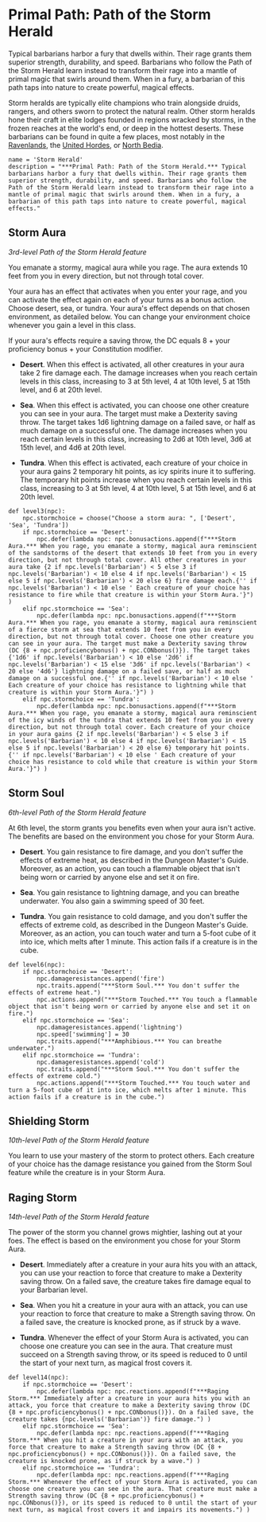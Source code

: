# Primal Path: Path of the Storm Herald
Typical barbarians harbor a fury that dwells within. Their rage grants them superior strength, durability, and speed. Barbarians who follow the Path of the Storm Herald learn instead to transform their rage into a mantle of primal magic that swirls around them. When in a fury, a barbarian of this path taps into nature to create powerful, magical effects.

Storm heralds are typically elite champions who train alongside druids, rangers, and others sworn to protect the natural realm. Other storm heralds hone their craft in elite lodges founded in regions wracked by storms, in the frozen reaches at the world's end, or deep in the hottest deserts. These barbarians can be found in quite a few places, most notably in the [Ravenlands](../../Geography/Ravenlands.md), the [United Hordes](../../Nations/Tragekia.md), or [North Bedia](../../Nations/Bedia.md).

```
name = 'Storm Herald'
description = "***Primal Path: Path of the Storm Herald.*** Typical barbarians harbor a fury that dwells within. Their rage grants them superior strength, durability, and speed. Barbarians who follow the Path of the Storm Herald learn instead to transform their rage into a mantle of primal magic that swirls around them. When in a fury, a barbarian of this path taps into nature to create powerful, magical effects."
```

## Storm Aura
*3rd-level Path of the Storm Herald feature*

You emanate a stormy, magical aura while you rage. The aura extends 10 feet from you in every direction, but not through total cover.

Your aura has an effect that activates when you enter your rage, and you can activate the effect again on each of your turns as a bonus action. Choose desert, sea, or tundra. Your aura's effect depends on that chosen environment, as detailed below. You can change your environment choice whenever you gain a level in this class.

If your aura's effects require a saving throw, the DC equals 8 + your proficiency bonus + your Constitution modifier.

* **Desert**. When this effect is activated, all other creatures in your aura take 2 fire damage each. The damage increases when you reach certain levels in this class, increasing to 3 at 5th level, 4 at 10th level, 5 at 15th level, and 6 at 20th level.

* **Sea**. When this effect is activated, you can choose one other creature you can see in your aura. The target must make a Dexterity saving throw. The target takes 1d6 lightning damage on a failed save, or half as much damage on a successful one. The damage increases when you reach certain levels in this class, increasing to 2d6 at 10th level, 3d6 at 15th level, and 4d6 at 20th level.

* **Tundra**. When this effect is activated, each creature of your choice in your aura gains 2 temporary hit points, as icy spirits inure it to suffering. The temporary hit points increase when you reach certain levels in this class, increasing to 3 at 5th level, 4 at 10th level, 5 at 15th level, and 6 at 20th level.

```
def level3(npc):
    npc.stormchoice = choose("Choose a storm aura: ", ['Desert', 'Sea', 'Tundra'])
    if npc.stormchoice == 'Desert':
        npc.defer(lambda npc: npc.bonusactions.append(f"***Storm Aura.*** When you rage, you emanate a stormy, magical aura reminscient of the sandstorms of the desert that extends 10 feet from you in every direction, but not through total cover. All other creatures in your aura take {2 if npc.levels('Barbarian') < 5 else 3 if npc.levels('Barbarian') < 10 else 4 if npc.levels('Barbarian') < 15 else 5 if npc.levels('Barbarian') < 20 else 6} fire damage each.{'' if npc.levels('Barbarian') < 10 else ' Each creature of your choice has resistance to fire while that creature is within your Storm Aura.'}") )
    elif npc.stormchoice == 'Sea':
        npc.defer(lambda npc: npc.bonusactions.append(f"***Storm Aura.*** When you rage, you emanate a stormy, magical aura reminscient of a fierce storm at sea that extends 10 feet from you in every direction, but not through total cover. Choose one other creature you can see in your aura. The target must make a Dexterity saving throw (DC {8 + npc.proficiencybonus() + npc.CONbonus()}). The target takes {'1d6' if npc.levels('Barbarian') < 10 else '2d6' if npc.levels('Barbarian') < 15 else '3d6' if npc.levels('Barbarian') < 20 else '4d6'} lightning damage on a failed save, or half as much damage on a successful one.{'' if npc.levels('Barbarian') < 10 else ' Each creature of your choice has resistance to lightning while that creature is within your Storm Aura.'}") )
    elif npc.stormchoice == 'Tundra':
        npc.defer(lambda npc: npc.bonusactions.append(f"***Storm Aura.*** When you rage, you emanate a stormy, magical aura reminscient of the icy winds of the tundra that extends 10 feet from you in every direction, but not through total cover. Each creature of your choice in your aura gains {2 if npc.levels('Barbarian') < 5 else 3 if npc.levels('Barbarian') < 10 else 4 if npc.levels('Barbarian') < 15 else 5 if npc.levels('Barbarian') < 20 else 6} temporary hit points.{'' if npc.levels('Barbarian') < 10 else ' Each creature of your choice has resistance to cold while that creature is within your Storm Aura.'}") )
```

## Storm Soul
*6th-level Path of the Storm Herald feature*

At 6th level, the storm grants you benefits even when your aura isn't active. The benefits are based on the environment you chose for your Storm Aura.

* **Desert**. You gain resistance to fire damage, and you don't suffer the effects of extreme heat, as described in the Dungeon Master's Guide. Moreover, as an action, you can touch a flammable object that isn't being worn or carried by anyone else and set it on fire.

* **Sea**. You gain resistance to lightning damage, and you can breathe underwater. You also gain a swimming speed of 30 feet.

* **Tundra**. You gain resistance to cold damage, and you don't suffer the effects of extreme cold, as described in the Dungeon Master's Guide. Moreover, as an action, you can touch water and turn a 5-foot cube of it into ice, which melts after 1 minute. This action fails if a creature is in the cube.

```
def level6(npc):
    if npc.stormchoice == 'Desert':
        npc.damageresistances.append('fire')
        npc.traits.append("***Storm Soul.*** You don't suffer the effects of extreme heat.")
        npc.actions.append("***Storm Touched.*** You touch a flammable object that isn't being worn or carried by anyone else and set it on fire.")
    elif npc.stormchoice == 'Sea':
        npc.damageresistances.append('lightning')
        npc.speed['swimming'] = 30
        npc.traits.append("***Amphibious.*** You can breathe underwater.")
    elif npc.stormchoice == 'Tundra':
        npc.damageresistances.append('cold')
        npc.traits.append("***Storm Soul.*** You don't suffer the effects of extreme cold.")
        npc.actions.append("***Storm Touched.*** You touch water and turn a 5-foot cube of it into ice, which melts after 1 minute. This action fails if a creature is in the cube.")
```

## Shielding Storm
*10th-level Path of the Storm Herald feature*

You learn to use your mastery of the storm to protect others. Each creature of your choice has the damage resistance you gained from the Storm Soul feature while the creature is in your Storm Aura.

## Raging Storm
*14th-level Path of the Storm Herald feature*

The power of the storm you channel grows mightier, lashing out at your foes. The effect is based on the environment you chose for your Storm Aura.

* **Desert**. Immediately after a creature in your aura hits you with an attack, you can use your reaction to force that creature to make a Dexterity saving throw. On a failed save, the creature takes fire damage equal to your Barbarian level.

* **Sea**. When you hit a creature in your aura with an attack, you can use your reaction to force that creature to make a Strength saving throw. On a failed save, the creature is knocked prone, as if struck by a wave.

* **Tundra**. Whenever the effect of your Storm Aura is activated, you can choose one creature you can see in the aura. That creature must succeed on a Strength saving throw, or its speed is reduced to 0 until the start of your next turn, as magical frost covers it.

```
def level14(npc):
    if npc.stormchoice == 'Desert':
        npc.defer(lambda npc: npc.reactions.append(f"***Raging Storm.*** Immediately after a creature in your aura hits you with an attack, you force that creature to make a Dexterity saving throw (DC {8 + npc.proficiencybonus() + npc.CONbonus()}). On a failed save, the creature takes {npc.levels('Barbarian')} fire damage.") )
    elif npc.stormchoice == 'Sea':
        npc.defer(lambda npc: npc.reactions.append(f"***Raging Storm.*** When you hit a creature in your aura with an attack, you force that creature to make a Strength saving throw (DC {8 + npc.proficiencybonus() + npc.CONbonus()}). On a failed save, the creature is knocked prone, as if struck by a wave.") )
    elif npc.stormchoice == 'Tundra':
        npc.defer(lambda npc: npc.reactions.append(f"***Raging Storm.*** Whenever the effect of your Storm Aura is activated, you can choose one creature you can see in the aura. That creature must make a Strength saving throw (DC {8 + npc.proficiencybonus() + npc.CONbonus()}), or its speed is reduced to 0 until the start of your next turn, as magical frost covers it and impairs its movements.") )
```
